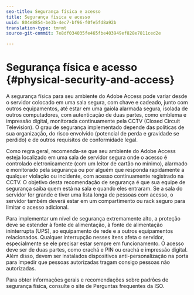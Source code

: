 ```yaml
---
seo-title: Segurança física e acesso
title: Segurança física e acesso
uuid: 804e8854-be3b-4ec7-bf96-f0fe5fd8a92b
translation-type: tm+mt
source-git-commit: 7e8df034035fe465fbe403949ef828e7811ced2e

---
```



# Segurança física e acesso {#physical-security-and-access}

A segurança física para seu ambiente do Adobe Access pode variar desde o servidor colocado em uma sala segura, com chave e cadeado, junto com outros equipamentos, até estar em uma gaiola alarmada segura, isolada de outros computadores, com autenticação de duas partes, como emblema e impressão digital, monitorada continuamente pela CCTV (Closed Circuit Television). O grau de segurança implementado depende das políticas de sua organização, do risco envolvido (potencial de perda e gravidade se perdido) e de outros requisitos de conformidade legal.

Como regra geral, recomenda-se que seu ambiente do Adobe Access esteja localizado em uma sala de servidor segura onde o acesso é controlado eletronicamente (com um leitor de cartão no mínimo), alarmado e monitorado pela segurança ou por alguém que responda rapidamente a qualquer violação ou incidente, com acesso continuamente registrado na CCTV. O objetivo desta recomendação de segurança é que sua equipe de segurança saiba quem está na sala e quando eles entraram. Se a sala do servidor for grande e tiver uma lista longa de pessoas com acesso, o servidor também deverá estar em um compartimento ou rack seguro para limitar o acesso adicional.

Para implementar um nível de segurança extremamente alto, a proteção deve se estender à fonte de alimentação, à fonte de alimentação ininterrupta (UPS), ao equipamento de rede e a outros equipamentos relacionados. Qualquer interrupção nesses itens afeta o servidor, especialmente se ele precisar estar sempre em funcionamento. O acesso deve ser de duas partes, como crachá e PIN ou crachá e impressão digital. Além disso, devem ser instalados dispositivos anti-personalização na porta para impedir que pessoas autorizadas tragam consigo pessoas não autorizadas.

Para obter informações gerais e recomendações sobre padrões de segurança física, consulte o site de Perguntas frequentes da ISO.
